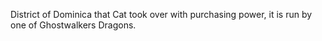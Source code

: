 District of Dominica that Cat took over with purchasing power, it is run by one of Ghostwalkers Dragons. 
